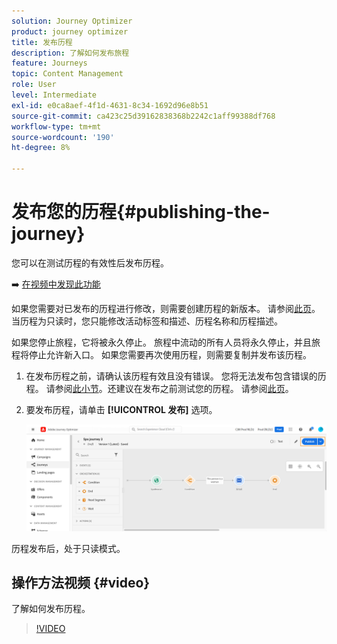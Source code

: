 ```yaml
---
solution: Journey Optimizer
product: journey optimizer
title: 发布历程
description: 了解如何发布旅程
feature: Journeys
topic: Content Management
role: User
level: Intermediate
exl-id: e0ca8aef-4f1d-4631-8c34-1692d96e8b51
source-git-commit: ca423c25d39162838368b2242c1aff99388df768
workflow-type: tm+mt
source-wordcount: '190'
ht-degree: 8%

---
```


# 发布您的历程{#publishing-the-journey}

您可以在测试历程的有效性后发布历程。

➡️ [在视频中发现此功能](#video)

如果您需要对已发布的历程进行修改，则需要创建历程的新版本。 请参阅[此页](../building-journeys/journey.md)。当历程为只读时，您只能修改活动标签和描述、历程名称和历程描述。

如果您停止旅程，它将被永久停止。 旅程中流动的所有人员将永久停止，并且旅程将停止允许新入口。 如果您需要再次使用历程，则需要复制并发布该历程。

1. 在发布历程之前，请确认该历程有效且没有错误。 您将无法发布包含错误的历程。 请参阅[此小节](../building-journeys/troubleshooting.md#checking-for-errors-before-testing)。还建议在发布之前测试您的历程。 请参阅[此页](../building-journeys/testing-the-journey.md)。
1. 要发布历程，请单击 **[!UICONTROL 发布]** 选项。

   ![](assets/journeyuc1_18.png)

历程发布后，处于只读模式。

## 操作方法视频 {#video}

了解如何发布历程。

>[!VIDEO](https://video.tv.adobe.com/v/334238?quality=12)